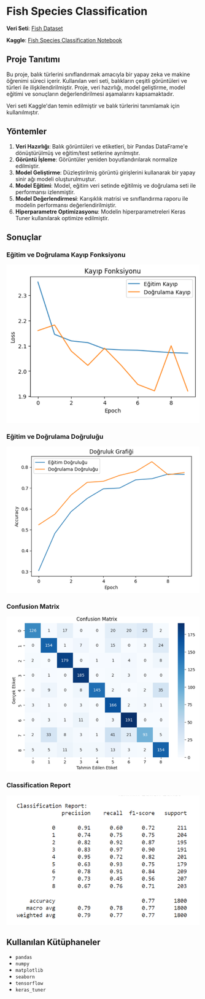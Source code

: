 # Fish Species Classification

**Veri Seti**: [Fish Dataset](https://www.kaggle.com/datasets/crowww/a-large-scale-fish-dataset/data)

**Kaggle**: [Fish Species Classification Notebook](https://www.kaggle.com/code/abdulkadirsoyuk/fish-species-classification)

## Proje Tanıtımı

Bu proje, balık türlerini sınıflandırmak amacıyla bir yapay zeka ve makine öğrenimi süreci içerir. Kullanılan veri seti, balıkların çeşitli görüntüleri ve türleri ile ilişkilendirilmiştir. Proje, veri hazırlığı, model geliştirme, model eğitimi ve sonuçların değerlendirilmesi aşamalarını kapsamaktadır.

Veri seti Kaggle'dan temin edilmiştir ve balık türlerini tanımlamak için kullanılmıştır.

## Yöntemler

1. **Veri Hazırlığı**: Balık görüntüleri ve etiketleri, bir Pandas DataFrame'e dönüştürülmüş ve eğitim/test setlerine ayrılmıştır.
2. **Görüntü İşleme**: Görüntüler yeniden boyutlandırılarak normalize edilmiştir.
3. **Model Geliştirme**: Düzleştirilmiş görüntü girişlerini kullanarak bir yapay sinir ağı modeli oluşturulmuştur.
4. **Model Eğitimi**: Model, eğitim veri setinde eğitilmiş ve doğrulama seti ile performansı izlenmiştir.
5. **Model Değerlendirmesi**: Karışıklık matrisi ve sınıflandırma raporu ile modelin performansı değerlendirilmiştir.
6. **Hiperparametre Optimizasyonu**: Modelin hiperparametreleri Keras Tuner kullanılarak optimize edilmiştir.

## Sonuçlar

### Eğitim ve Doğrulama Kayıp Fonksiyonu
![Kayıp Fonksiyonu](images/kayipfonksiyonu.png)

### Eğitim ve Doğrulama Doğruluğu
![Doğruluk Grafiği](images/rocegrisi.png)

### Confusion Matrix
![Confusion Matrix](images/conf.png)

### Classification Report
![Classification Report](images/clasif.png)

## Kullanılan Kütüphaneler

- `pandas`
- `numpy`
- `matplotlib`
- `seaborn`
- `tensorflow`
- `keras_tuner` 
